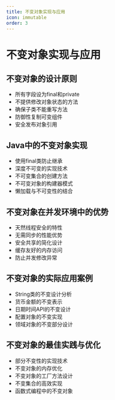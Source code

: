 ```yaml
---
title: 不变对象实现与应用
icon: immutable
order: 3
---
```


# 不变对象实现与应用

## 不变对象的设计原则

- 所有字段设为final和private
- 不提供修改对象状态的方法
- 确保子类不能重写方法
- 防御性复制可变组件
- 安全发布对象引用

## Java中的不变对象实现

- 使用final类防止继承
- 深度不可变的实现技术
- 不可变集合的创建方法
- 不可变对象的构建器模式
- 懒加载与不可变性的结合

## 不变对象在并发环境中的优势

- 天然线程安全的特性
- 无需同步的性能优势
- 安全共享的简化设计
- 缓存友好的内存访问
- 防止并发修改异常

## 不变对象的实际应用案例

- String类的不变设计分析
- 货币金额的不变表示
- 日期时间API的不变设计
- 配置对象的不变实现
- 领域对象的不变部分设计

## 不变对象的最佳实践与优化

- 部分不变性的实现技术
- 不变对象的内存优化
- 不变对象的工厂方法设计
- 不变集合的高效实现
- 函数式编程中的不变对象

